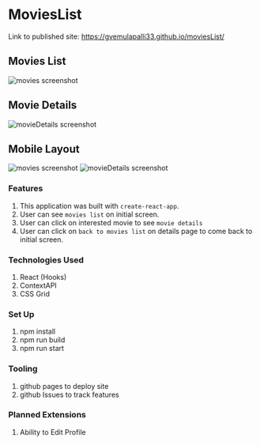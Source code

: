 # MoviesList

Link to published site: https://gvemulapalli33.github.io/moviesList/

## Movies List
![movies screenshot](https://raw.github.com/gvemulapalli33/moviesList/master/moviesList.png)

## Movie Details
![movieDetails screenshot](https://raw.github.com/gvemulapalli33/moviesList/master/details.png)

## Mobile Layout
![movies screenshot](https://raw.github.com/gvemulapalli33/moviesList/master/mobileList.png)
![movieDetails screenshot](https://raw.github.com/gvemulapalli33/moviesList/master/mobileDetails.png)

### Features
 1. This application was built with `create-react-app`.
 2. User can see `movies list` on initial screen.
 3. User can click on interested movie to see `movie details`
 5. User can click on `back to movies list` on details page to come back to initial screen.

### Technologies Used
1. React (Hooks)
2. ContextAPI
4. CSS Grid

 ### Set Up
  1. npm install
  2. npm run build
  3. npm run start

### Tooling
1. github pages to deploy site
2. github Issues to track features

### Planned Extensions
1. Ability to Edit Profile
